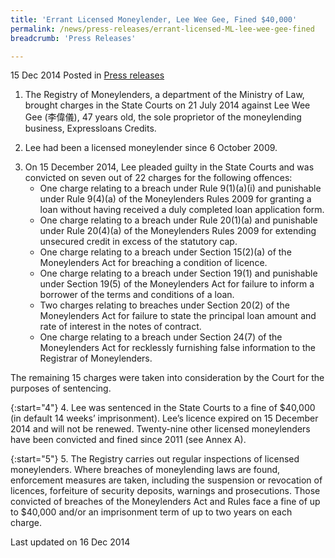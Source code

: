 ```yaml
---
title: 'Errant Licensed Moneylender, Lee Wee Gee, Fined $40,000'
permalink: /news/press-releases/errant-licensed-ML-lee-wee-gee-fined
breadcrumb: 'Press Releases'

---
```



15 Dec 2014 Posted in [Press releases](/news/press-releases)

1. The Registry of Moneylenders, a department of the Ministry of Law, brought charges in the State Courts on 21 July 2014 against Lee Wee Gee (李偉儀), 47 years old, the sole proprietor of the moneylending business, Expressloans Credits.


2. Lee had been a licensed moneylender since 6 October 2009. 

<ol start="3">
<li>On 15 December 2014, Lee pleaded guilty in the State Courts and was convicted on seven out of 22 charges for the following offences: 

<ul>
<li> One charge relating to a breach under Rule 9(1)(a)(i) and punishable under Rule 9(4)(a) of the Moneylenders Rules 2009 for granting a loan without having received a duly completed loan application form.</li>
<li>One charge relating to a breach under Rule 20(1)(a) and punishable under Rule 20(4)(a) of the Moneylenders Rules 2009 for extending unsecured credit in excess of the statutory cap.</li>
<li>One charge relating to a breach under Section 15(2)(a) of the Moneylenders Act for breaching a condition of licence.</li>
<li>One charge relating to a breach under Section 19(1) and punishable under Section 19(5) of the Moneylenders Act for failure to inform a borrower of the terms and conditions of a loan.</li>
<li>Two charges relating to breaches under Section 20(2) of the Moneylenders Act for failure to state the principal loan amount and rate of interest in the notes of contract.</li>
<li>One charge relating to a breach under Section 24(7) of the Moneylenders Act for recklessly furnishing false information to the Registrar of Moneylenders.</li>
</ul>
</li>

</ol>

The remaining 15 charges were taken into consideration by the Court for the purposes of sentencing.

{:start="4"}
4. Lee was sentenced in the State Courts to a fine of $40,000 (in default 14 weeks’ imprisonment). Lee’s licence expired on 15 December 2014 and will not be renewed. Twenty-nine other licensed moneylenders have been convicted and fined since 2011 (see Annex A).  

{:start="5"}
5. The Registry carries out regular inspections of licensed moneylenders. Where breaches of moneylending laws are found, enforcement measures are taken, including the suspension or revocation of licences, forfeiture of security deposits, warnings and prosecutions. Those convicted of breaches of the Moneylenders Act and Rules face a fine of up to $40,000 and/or an imprisonment term of up to two years on each charge. 

<p class="right-side-updated">Last updated on 16 Dec 2014
</p>
